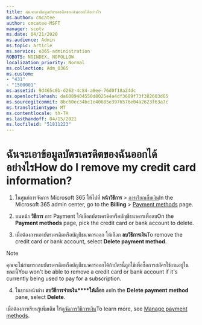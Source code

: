 ```yaml
---
title: ฉันจะเอาข้อมูลบัตรเครดิตของฉันออกได้อย่างไร
ms.author: cmcatee
author: cmcatee-MSFT
manager: scotv
ms.date: 04/21/2020
ms.audience: Admin
ms.topic: article
ms.service: o365-administration
ROBOTS: NOINDEX, NOFOLLOW
localization_priority: Normal
ms.collection: Adm_O365
ms.custom:
- "431"
- "1500001"
ms.assetid: 9d465c0b-d262-4c84-a0ee-76d0f18a24dc
ms.openlocfilehash: da6089404550d8025e4a4df3689f73f382603d65
ms.sourcegitcommit: 8bc60ec34bc1e40685e3976576e04a2623f63a7c
ms.translationtype: MT
ms.contentlocale: th-TH
ms.lasthandoff: 04/15/2021
ms.locfileid: "51811223"
---
```

# <a name="how-do-i-remove-my-credit-card-information"></a><span data-ttu-id="30556-102">ฉันจะเอาข้อมูลบัตรเครดิตของฉันออกได้อย่างไร</span><span class="sxs-lookup"><span data-stu-id="30556-102">How do I remove my credit card information?</span></span>

1. <span data-ttu-id="30556-103">ในศูนย์การจัดการ Microsoft 365 ให้ไปที่ **หน้าวิธีการ** \> [การเรียกเก็บเงิน](https://go.microsoft.com/fwlink/p/?linkid=2018806)</span><span class="sxs-lookup"><span data-stu-id="30556-103">In the Microsoft 365 admin center, go to the **Billing** \> [Payment methods](https://go.microsoft.com/fwlink/p/?linkid=2018806) page.</span></span>

2. <span data-ttu-id="30556-104">บนหน้า **วิธีการ** การ Payment ให้เลือกบัตรเครดิตหรือบัญชีธนาคารเพื่อลบ</span><span class="sxs-lookup"><span data-stu-id="30556-104">On the **Payment methods** page, pick the credit card or bank account to delete.</span></span>

3. <span data-ttu-id="30556-105">เมื่อต้องการเอาบัตรเครดิตหรือบัญชีธนาคารออก ให้เลือก **ลบวิธีการเงิน**</span><span class="sxs-lookup"><span data-stu-id="30556-105">To remove the credit card or bank account, select **Delete payment method.**</span></span>

> [!NOTE]
> <span data-ttu-id="30556-106">คุณจะไม่สามารถลบบัตรเครดิตหรือบัญชีธนาคารออกได้ถ้าบัตรนี้ถูกใช้เพื่อซื้อการสมัครใช้งานอยู่ในขณะนี้</span><span class="sxs-lookup"><span data-stu-id="30556-106">You won't be able to remove a credit card or bank account if it's currently being used to pay for a subscription.</span></span>

4. <span data-ttu-id="30556-107">ในบานหน้าต่าง **ลบวิธีการจ่ายเงิน\*\*\*\*ให้เลือก** ลบ</span><span class="sxs-lookup"><span data-stu-id="30556-107">In the **Delete payment method** pane, select **Delete**.</span></span>

<span data-ttu-id="30556-108">เมื่อต้องการเรียนรู้เพิ่มเติม ให้ดู[จัดการวิธีการเงิน](https://docs.microsoft.com/microsoft-365/commerce/billing-and-payments/manage-payment-methods)</span><span class="sxs-lookup"><span data-stu-id="30556-108">To learn more, see [Manage payment methods](https://docs.microsoft.com/microsoft-365/commerce/billing-and-payments/manage-payment-methods).</span></span>